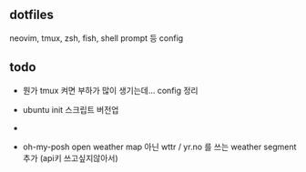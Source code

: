 ## dotfiles
neovim, tmux, zsh, fish, shell prompt 등 config


## todo
- 뭔가 tmux 켜면 부하가 많이 생기는데... config 정리

- ubuntu init 스크립트 버전업 
-
- oh-my-posh open weather map 아닌 wttr / yr.no 를 쓰는 weather segment 추가 (api키 쓰고싶지않아서)

